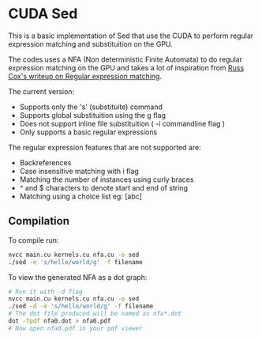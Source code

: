 # CUDA Sed

This is a basic implementation of Sed that use the CUDA to perform regular expression matching and substituition on the GPU.

The codes uses a NFA (Non deterministic Finite Automata) to do regular expression matching on the GPU and takes a lot of inspiration from [Russ Cox's writeup on Regular expression matching](https://swtch.com/~rsc/regexp/regexp1.html).

The current version:
- Supports only the 's' (substituite) command
- Supports global substituition using the g flag
- Does not support inline file substituition ( -i commandline flag )
- Only supports a basic regular expressions

The regular expression features that are not supported are:
- Backreferences
- Case insensitive matching with i flag
- Matching the number of instances using curly braces
- ^ and $ characters to denote start and end of string
- Matching using a choice list eg: [abc]

## Compilation

To compile run:
```bash
nvcc main.cu kernels.cu nfa.cu -o sed
./sed -e 's/hello/world/g' -f filename
```

To view the generated NFA as a dot graph:
```bash
# Run it with -d flag
nvcc main.cu kernels.cu nfa.cu -o sed
./sed -d -e 's/hello/world/g' -f filename
# The dot file produced will be named as nfa*.dot
dot -Tpdf nfa0.dot > nfa0.pdf
# Now open nfa0.pdf in your pdf viewer
```
